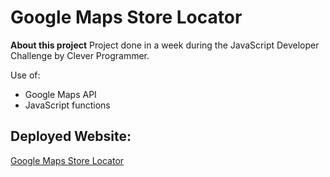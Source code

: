 # Google Maps Store Locator

**About this project**
Project done in a week during the JavaScript Developer Challenge by Clever Programmer.

Use of:
- Google Maps API
- JavaScript functions

## Deployed Website:

[Google Maps Store Locator](https://guihebling.github.io/google-maps-store-locator/)

